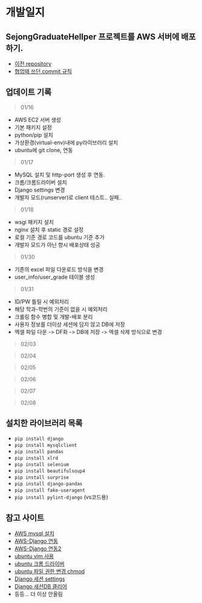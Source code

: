 # 개발일지

## SejongGraduateHellper 프로젝트를 AWS 서버에 배포하기.

- [이전 repository](https://github.com/hon99oo/SejongGraduateHellper)
- [협업때 쓰던 commit 규칙](/commit_rule.md)

## 업데이트 기록
> 01/16
- AWS EC2 서버 생성
- 기본 패키지 설정
- python/pip 설치
- 가상환경(virtual-env)내에 py라이브러리 설치
- ubuntu에 git clone, 연동

> 01/17
- MySQL 설치 및 http-port 생성 후 연동.
- 크롬/크롬드라이버 설치
- Django settings 변경
- 개발자 모드(runserver)로 client 테스트.. 실패..

> 01/18
- wsgi 패키지 설치
- nginx 설치 후 static 경로 설정
- 로컬 기준 경로 코드를 ubuntu 기준 추가
- 개발자 모드가 아닌 항시 배포상태 성공

> 01/30
- 기존의 excel 파일 다운로드 방식을 변경
- user_info/user_grade 테이블 생성

> 01/31
- ID/PW 틀릴 시 예외처리 
- 해당 학과-학번의 기준이 없을 시 예외처리
- 크롤링 함수 병합 및 개발-배포 분리
- 사용자 정보를 더이상 세션에 담지 않고 DB에 저장
- 엑셀 파일 다운 -> DF화 -> DB에 저장 -> 엑셀 삭제 방식으로 변경

> 02/03

> 02/04

> 02/05

> 02/06

> 02/07

> 02/08


## 설치한 라이브러리 목록

- `pip install django`
- `pip install mysqlclient`
- `pip install pandas`
- `pip install xlrd`
- `pip install selenium`
- `pip install beautifulsoup4`
- `pip install surprise`
- `pip install django-pandas`
- `pip install fake-useragent`
- `pip install pylint-django` (vs코드용)


## 참고 사이트 

- [AWS mysql 설치](https://ndb796.tistory.com/314)
- [AWS-Django 연동](https://nerogarret.tistory.com/47)
- [AWS-Django 연동2](https://nachwon.github.io/django-deploy-3-nginx/)
- [ubuntu vim 사용](https://jhnyang.tistory.com/54)
- [ubuntu 크롬 드라이버](https://dvpzeekke.tistory.com/1)
- [ubuntu 파일 권한 변경 chmod](https://withcoding.com/103)
- [Django 세션 settings](https://ndjman7.github.io/django/2019/12/21/Django%EC%97%90%EC%84%9C-%EC%84%B8%EC%85%98-%EC%9C%A0%EC%A7%80%EC%8B%9C%EA%B0%84-%EC%84%A4%EC%A0%95%ED%95%98%EA%B8%B0.html)
- [Django 세션DB 클리어](http://www.iorchard.net/docs/pvdi2/django_clearsessions.html)
- 등등... 더 이상 안올림

